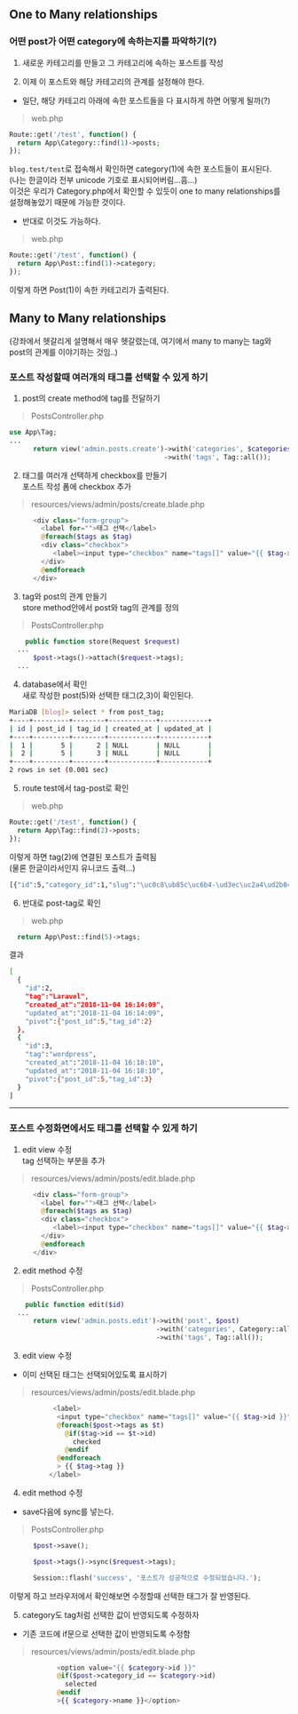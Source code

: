 
## One to Many relationships

### 어떤 post가 어떤 category에 속하는지를 파악하기(?)

1. 새로운 카테고리를 만들고 그 카테고리에 속하는 포스트를 작성  

2. 이제 이 포스트와 해당 카테고리의 관계를 설정해야 한다.  
- 일단, 해당 카테고리 아래에 속한 포스트들을 다 표시하게 하면 어떻게 될까(?)

> web.php
```php
Route::get('/test', function() {
  return App\Category::find(1)->posts;
});
```
``blog.test/test``로 접속해서 확인하면 category(1)에 속한 포스트들이 표시된다.  
(나는 한글이라 전부 unicode 기호로 표시되어버림...흠...)  
이것은 우리가 Category.php에서 확인할 수 있듯이 one to many relationships를
설정해놓았기 때문에 가능한 것이다.  

- 반대로 이것도 가능하다.  
> web.php
```php
Route::get('/test', function() {
  return App\Post::find(1)->category;
});
```
이렇게 하면 Post(1)이 속한 카테고리가 출력된다.  

## Many to Many relationships  

(강좌에서 헷갈리게 설명해서 매우 헷갈렸는데, 여기에서 many to many는 tag와
 post의 관계를 이야기하는 것임..)  

### 포스트 작성할때 여러개의 태그를 선택할 수 있게 하기  

1. post의 create method에 tag를 전달하기  
> PostsController.php
```php
use App\Tag;
...
      return view('admin.posts.create')->with('categories', $categories)
                                       ->with('tags', Tag::all());
```
2. 태그를 여러개 선택하게 checkbox를 만들기  
포스트 작성 폼에 checkbox 추가 
> resources/views/admin/posts/create.blade.php
```php
      <div class="form-group">
        <label for="">태그 선택</label>
        @foreach($tags as $tag)
        <div class="checkbox">
           <label><input type="checkbox" name="tags[]" value="{{ $tag->id }}"> {{ $tag->tag }} </label>
        </div>
        @endforeach
      </div>
```
3. tag와 post의 관계 만들기  
store method안에서 post와 tag의 관계를 정의
> PostsController.php
```php
    public function store(Request $request)
  ...
      $post->tags()->attach($request->tags);
  ...
```
4. database에서 확인  
새로 작성한 post(5)와 선택한 태그(2,3)이 확인된다.
```bash
MariaDB [blog]> select * from post_tag;
+----+---------+--------+------------+------------+
| id | post_id | tag_id | created_at | updated_at |
+----+---------+--------+------------+------------+
|  1 |       5 |      2 | NULL       | NULL       |
|  2 |       5 |      3 | NULL       | NULL       |
+----+---------+--------+------------+------------+
2 rows in set (0.001 sec)
```

5. route test에서 tag-post로 확인  
> web.php
```php
Route::get('/test', function() {
  return App\Tag::find(2)->posts;
});
```
이렇게 하면 tag(2)에 연결된 포스트가 출력됨  
(물론 한글이라서인지 유니코드 출력...)  
```bash
[{"id":5,"category_id":1,"slug":"\uc0c8\ub85c\uc6b4-\ud3ec\uc2a4\ud2b84","title":"\uc0c8\ub85c\uc6b4 \ud3ec\uc2a4\ud2b84","content":"\ub2e4\ub300\ub2e4 \uad00\uacc4\ub294 hasOne\uacfc hasMany \uad00\uacc4\ub4e4\uc5d0 \ube44\ud574\uc11c \uc870\uae08 \ub354 \ubcf5\uc7a1\ud569\ub2c8\ub2e4. \uc774\ub7f0 \uad00\uacc4\uc758 \uc608\ub85c \uc0ac\uc6a9\uc790\uac00 \uc5ec\ub7ec \uc5ed\ud560\uc744 \uac00\uc9c0\uba74\uc11c \uadf8 \uc5ed\ud560\ub4e4\uc774 \ub2e4\ub978 \uc0ac\uc6a9\uc790\uc640 \uacf5\uc720\ub418\ub294 \uacbd\uc6b0\uac00 \uc788\uc2b5\ub2c8\ub2e4. \uc608\ub97c \ub4e4\uc5b4 \uc5ec\ub7ec \uc0ac\uc6a9\uc790\ub4e4\uc774 \"Admin\" \uc5ed\ud560\uc744 \ud560 \uc218 \uc788\uc2b5\ub2c8\ub2e4. \uc774 \uad00\uacc4\ub97c \uc815\uc758\ud558\uae30 \uc704\ud574\ub294 users, roles, \uadf8\ub9ac\uace0 role_user\uc758 3\uac1c\uc758 \ub370\uc774\ud130\ubca0\uc774\uc2a4 \ud14c\uc774\ube14\uc774 \ud544\uc694\ud569\ub2c8\ub2e4. role_user \ud14c\uc774\ube14\uc740 \uad00\ub828\ub41c \ubaa8\ub378 \uc774\ub984\uc758 \uc54c\ud30c\ud3ab \uc21c\uc73c\ub85c\ubd80\ud130 \uc815\ub82c\ub418\uba70 user_id\uc640 role_id \uceec\ub7fc\uc744 \uac00\uc9c0\uace0 \uc788\uc2b5\ub2c8\ub2e4.\r\n\r\n\ub2e4\ub300\ub2e4 \uad00\uacc4\ub294 belongsToMany \uba54\uc18c\ub4dc\uc758 \uacb0\uacfc\ub97c \ubc18\ud658\ud558\ub294 \uba54\uc18c\ub4dc\ub97c \uc791\uc131\ud558\uc5ec \uc815\uc758\ud569\ub2c8\ub2e4. \uc608\ub97c \ub4e4\uc5b4 User \ubaa8\ub378\uc5d0 roles \uba54\uc18c\ub4dc\ub97c \uc815\uc758\ud574\ubcf4\ub3c4\ub85d \ud558\uaca0\uc2b5\ub2c8\ub2e4:","featured":"http:\/\/blog.test\/uploads\/posts\/1541489521pinutized_me_crop.png","deleted_at":null,"created_at":"2018-11-06 07:32:01","updated_at":"2018-11-06 07:32:01","pivot":{"tag_id":2,"post_id":5}}]
```
6. 반대로 post-tag로 확인  
> web.php
```php
  return App\Post::find(5)->tags;
```
결과
```bash
[
  { 
    "id":2,
    "tag":"Laravel",
    "created_at":"2018-11-04 16:14:09",
    "updated_at":"2018-11-04 16:14:09",
    "pivot":{"post_id":5,"tag_id":2}
  },
  { 
    "id":3,
    "tag":"wordpress",
    "created_at":"2018-11-04 16:18:10",
    "updated_at":"2018-11-04 16:18:10",
    "pivot":{"post_id":5,"tag_id":3}
  }
]
```

----

### 포스트 수정화면에서도 태그를 선택할 수 있게 하기  

1. edit view 수정  
tag 선택하는 부분을 추가
> resources/views/admin/posts/edit.blade.php
```php
      <div class="form-group">
        <label for="">태그 선택</label>
        @foreach($tags as $tag)
        <div class="checkbox">
           <label><input type="checkbox" name="tags[]" value="{{ $tag->id }}"> {{ $tag->tag }} </label>
        </div>
        @endforeach
      </div>
```

2. edit method 수정  
> PostsController.php
```php
    public function edit($id)
  ...
      return view('admin.posts.edit')->with('post', $post)
                                     ->with('categories', Category::all())
                                     ->with('tags', Tag::all());
```

3. edit view 수정  
- 이미 선택된 태그는 선택되어있도록 표시하기  
> resources/views/admin/posts/edit.blade.php
```php
           <label>
            <input type="checkbox" name="tags[]" value="{{ $tag->id }}" 
            @foreach($post->tags as $t)
              @if($tag->id == $t->id)
                checked
              @endif
            @endforeach
            > {{ $tag->tag }} 
          </label>
```

4. edit method 수정  
- save다음에 sync를 넣는다.  
> PostsController.php
```php
      $post->save();

      $post->tags()->sync($request->tags);

      Session::flash('success', '포스트가 성공적으로 수정되었습니다.');
```
이렇게 하고 브라우저에서 확인해보면 수정할때 선택한 태그가 잘 반영된다.  

5. category도 tag처럼 선택한 값이 반영되도록 수정하자  
- 기존 코드에 if문으로 선택한 값이 반영되도록 수정함  
> resources/views/admin/posts/edit.blade.php
```php
            <option value="{{ $category->id }}"
            @if($post->category_id == $category->id)
              selected 
            @endif
            >{{ $category->name }}</option>
```
